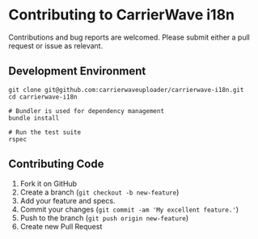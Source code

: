 # Contributing to CarrierWave i18n

Contributions and bug reports are welcomed. Please submit either a pull request or issue as relevant.

## Development Environment

```
git clone git@github.com:carrierwaveuploader/carrierwave-i18n.git
cd carrierwave-i18n

# Bundler is used for dependency management
bundle install

# Run the test suite
rspec

```

## Contributing Code

1. Fork it on GitHub
2. Create a branch (`git checkout -b new-feature`)
3. Add your feature and specs.
4. Commit your changes (`git commit -am 'My excellent feature.'`)
5. Push to the branch (`git push origin new-feature`)
6. Create new Pull Request
